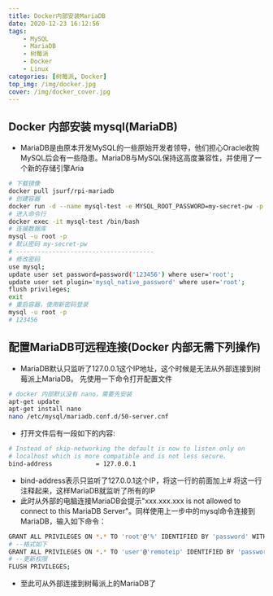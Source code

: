 ```yaml
---
title: Docker内部安装MariaDB
date: 2020-12-23 16:12:56
tags:
	- MySQL
	- MariaDB
	- 树莓派
	- Docker
	- Linux
categories: [树莓派, Docker]
top_img: /img/docker.jpg
cover: /img/docker_cover.jpg
---
```


## Docker 内部安装 mysql(MariaDB)

- MariaDB是由原本开发MySQL的一些原始开发者领导，他们担心Oracle收购MySQL后会有一些隐患。MariaDB与MySQL保持这高度兼容性，并使用了一个新的存储引擎Aria

```bash
# 下载镜像
docker pull jsurf/rpi-mariadb
# 创建容器
docker run -d --name mysql-test -e MYSQL_ROOT_PASSWORD=my-secret-pw -p 3306:3306 --rm jsurf/rpi-mariadb
# 进入命令行
docker exec -it mysql-test /bin/bash
# 连接数据库
mysql -u root -p
# 默认密码 my-secret-pw
# --------------------------------------
# 修改密码
use mysql;
update user set password=password('123456') where user='root';
update user set plugin='mysql_native_password' where user='root';
flush privileges;
exit
# 重启容器，使用新密码登录
mysql -u root -p
# 123456
```

## 配置MariaDB可远程连接(Docker 内部无需下列操作)

- MariaDB默认只监听了127.0.0.1这个IP地址，这个时候是无法从外部连接到树莓派上MariaDB。
先使用一下命令打开配置文件
```bash
# docker 内部默认没有 nano，需要先安装
apt-get update
apt-get install nano
nano /etc/mysql/mariadb.conf.d/50-server.cnf
```

- 打开文件后有一段如下的内容:
```bash
# Instead of skip-networking the default is now to listen only on
# localhost which is more compatible and is not less secure.
bind-address            = 127.0.0.1
```
- bind-address表示只监听了127.0.0.1这个IP，将这一行的前面加上# 将这一行注释起来，这样MariaDB就监听了所有的IP
- 此时从外部的电脑连接MariaDB会提示"xxx.xxx.xxx is not allowed to connect to this MariaDB Server"。同样使用上一步中的mysql命令连接到MariaDB，输入如下命令：
```bash
GRANT ALL PRIVILEGES ON *.* TO 'root'@'%' IDENTIFIED BY 'password' WITH GRANT OPTION;
# --格式如下
GRANT ALL PRIVILEGES ON *.* TO 'user'@'remoteip' IDENTIFIED BY 'password' WITH GRANT OPTION;
# --更新权限
FLUSH PRIVILEGES;
```
- 至此可从外部连接到树莓派上的MariaDB了